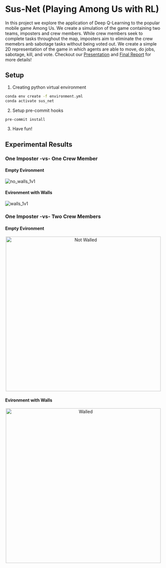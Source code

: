 # Sus-Net (Playing Among Us with RL)

In this project we explore the application of Deep Q-Learning to the popular mobile game Among Us. We create a simulation of the game containing two teams, imposters and crew members. While crew members seek to complete tasks throughout the map, imposters aim to eliminate the crew memebrs anb sabotage tasks without being voted out. We create a simple 2D representation of the game in which agents are able to move, do jobs, sabotage, kill, and vote. Checkout our [Presentation](./assets/SusNet_Presentation.pdf) and [Final Report](./assets/CS5180_Report.pdf) for more details!

## Setup

1. Creating python virtual environment

```bash
conda env create -f environment.yml
conda activate sus_net
```

2. Setup pre-commit hooks

```bash
pre-commit install
```

3. Have fun!


## Experimental Results

### One Imposter -vs- One Crew Member

#### Empty Evironment

![no_walls_1v1](https://github.com/jhrudden/Sus-Net/assets/90374336/bb8b3d14-5e85-4b24-b280-6348c45f38dd)

#### Evironment with Walls

![walls_1v1](https://github.com/jhrudden/Sus-Net/assets/90374336/d3795621-39e5-4abf-950e-da1c08df0b55)


### One Imposter -vs- Two Crew Members

#### Empty Evironment
<p align="center">
<img src="https://github.com/jhrudden/Sus-Net/assets/90374336/d8e87499-283c-4f20-9ed4-e0a9af7080f0" width="500" height="500" alt="Not Walled">
</p>


#### Evironment with Walls
<p align="center">
<img src="https://github.com/jhrudden/Sus-Net/assets/90374336/b095a75e-1025-4252-8d2b-2eca40f99d71" width="500" height="500" alt="Walled">
</p>
